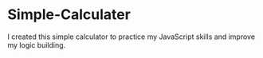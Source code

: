 # Simple-Calculater
I created this simple calculator to practice my JavaScript skills and improve my logic building.
